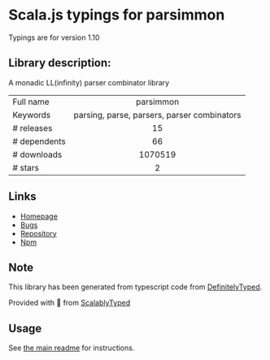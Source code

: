 
# Scala.js typings for parsimmon

Typings are for version 1.10

## Library description:
A monadic LL(infinity) parser combinator library

|                    |                 |
| ------------------ | :-------------: |
| Full name          | parsimmon |
| Keywords           | parsing, parse, parsers, parser combinators |
| # releases         | 15 |
| # dependents       | 66 |
| # downloads        | 1070519 |
| # stars            | 2 |

## Links
- [Homepage](https://github.com/jneen/parsimmon#readme)
- [Bugs](https://github.com/jneen/parsimmon/issues)
- [Repository](https://github.com/jneen/parsimmon)
- [Npm](https://www.npmjs.com/package/parsimmon)
    


## Note
This library has been generated from typescript code from [DefinitelyTyped](https://definitelytyped.org).

Provided with :purple_heart: from [ScalablyTyped](https://github.com/oyvindberg/ScalablyTyped)

## Usage
See [the main readme](../../readme.md) for instructions.


